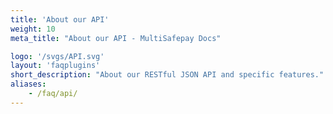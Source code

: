 ```yaml
---
title: 'About our API'
weight: 10
meta_title: "About our API - MultiSafepay Docs"

logo: '/svgs/API.svg'
layout: 'faqplugins'
short_description: "About our RESTful JSON API and specific features."
aliases:
    - /faq/api/
---
```

